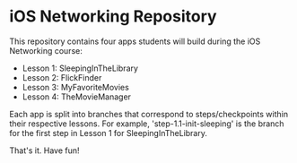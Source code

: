 # iOS Networking Repository

This repository contains four apps students will build during the iOS Networking course:

- Lesson 1: SleepingInTheLibrary
- Lesson 2: FlickFinder
- Lesson 3: MyFavoriteMovies
- Lesson 4: TheMovieManager

Each app is split into branches that correspond to steps/checkpoints within their respective lessons. For example, 'step-1.1-init-sleeping' is the branch for the first step in Lesson 1 for SleepingInTheLibrary.

That's it. Have fun!